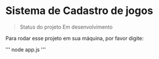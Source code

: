 # Sistema de Cadastro de jogos<hi>

>Status do projeto Em desenvolvimento 

Para rodar esse projeto em sua máquina, por favor digite:

'''
node app.js
'''

